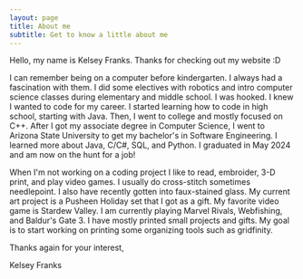 ```yaml
---
layout: page
title: About me
subtitle: Get to know a little about me 
---
```


Hello, my name is Kelsey Franks. Thanks for checking out my website :D

I can remember being on a computer before kindergarten. I always had a fascination with them. I did some electives with robotics and intro computer science classes during elementary and middle school. I was hooked. I knew I wanted to code for my career.  I started learning how to code in high school, starting with Java. Then, I went to college and mostly focused on C++. After I got my associate degree in Computer Science, I went to Arizona State University to get my bachelor's in Software Engineering. I learned more about Java, C/C#, SQL, and Python. I graduated in May 2024 and am now on the hunt for a job! 

When I'm not working on a coding project I like to read, embroider, 3-D print, and play video games. I usually do cross-stitch sometimes needlepoint. I also have recently gotten into faux-stained glass. My current art project is a Pusheen Holiday set that I got as a gift. My favorite video game is Stardew Valley. I am currently playing Marvel Rivals, Webfishing, and Baldur's Gate 3. I have mostly printed small projects and gifts. My goal is to start working on printing some organizing tools such as gridfinity. 

Thanks again for your interest,

Kelsey Franks
